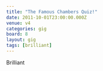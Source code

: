 ```yaml
---
title: "The Famous Chambers Quiz!"
date: 2011-10-01T23:00:00.000Z
venue: v4
categories: gig
board: 8
layout: gig
tags: [brilliant]
---
```

Brilliant